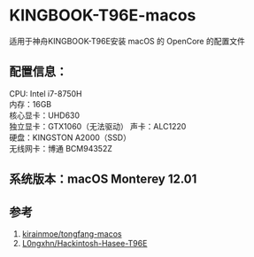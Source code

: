 # KINGBOOK-T96E-macos  
适用于神舟KINGBOOK-T96E安装 macOS 的 OpenCore 的配置文件  

## 配置信息：
CPU: Intel i7-8750H  
内存：16GB  
核心显卡：UHD630  
独立显卡：GTX1060（无法驱动）
声卡：ALC1220  
硬盘：KINGSTON A2000（SSD）  
无线网卡：博通 BCM94352Z    

## 系统版本：macOS Monterey 12.01  

## 参考
1. [kirainmoe/tongfang-macos](https://github.com/kirainmoe/tongfang-macos)
2. [L0ngxhn/Hackintosh-Hasee-T96E](https://github.com/L0ngxhn/Hackintosh-Hasee-T96E)
